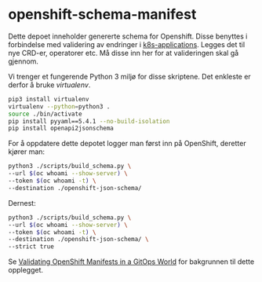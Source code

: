 # openshift-schema-manifest

Dette depoet inneholder genererte schema for Openshift. Disse benyttes i forbindelse med validering av endringer i [k8s-applications](https://github.com/domstolene/k8s-applications). Legges det til nye CRD-er, operatorer etc. Må disse inn her for at valideringen skal gå gjennom.

Vi trenger et fungerende Python 3 miljø for disse skriptene. Det enkleste er derfor å bruke _virtualenv_.

```sh
pip3 install virtualenv
virtualenv --python=python3 .
source ./bin/activate
pip install pyyaml==5.4.1 --no-build-isolation
pip install openapi2jsonschema
```

For å oppdatere dette depotet logger man først inn på OpenShift, deretter kjører man:

```sh
python3 ./scripts/build_schema.py \
--url $(oc whoami --show-server) \
--token $(oc whoami -t) \
--destination ./openshift-json-schema/
```

Dernest:

```sh
python3 ./scripts/build_schema.py \
--url $(oc whoami --show-server) \
--token $(oc whoami -t) \
--destination ./openshift-json-schema/ \
--strict true
```

Se [Validating OpenShift Manifests in a GitOps World](https://cloud.redhat.com/blog/validating-openshift-manifests-in-a-gitops-world) for bakgrunnen til dette opplegget.
